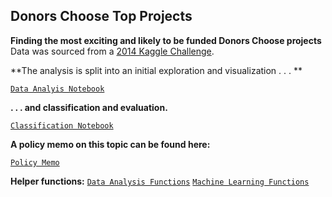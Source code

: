 ## Donors Choose Top Projects

**Finding the most exciting and likely to be funded Donors Choose projects**
Data was sourced from a [2014 Kaggle Challenge](https://www.kaggle.com/c/kdd-cup-2014-predicting-excitement-at-donors-choose/data).

**The analysis is split into an initial exploration and visualization . . . **

[`Data Analyis Notebook`](https://github.com/natashamathur/MachineLearning2018/blob/master/Homework3/DonorsChoose_DataAnalysis.ipynb)

 **. . . and classification and evaluation.**

[`Classification Notebook`](https://github.com/natashamathur/MachineLearning2018/blob/master/Homework3/DonorsChoose_Classification%2B.ipynb)

**A policy memo on this topic can be found here:**

[`Policy Memo`](https://github.com/natashamathur/MachineLearning2018/blob/master/Homework3/Donors%20Choose%20Policy%20Memo.pdf)


**Helper functions:** [`Data Analysis Functions`](https://github.com/natashamathur/MachineLearning2018/blob/master/Homework3/data_functions.py) [`Machine Learning Functions`](https://github.com/natashamathur/MachineLearning2018/blob/master/Homework3/ml_functions.py)


